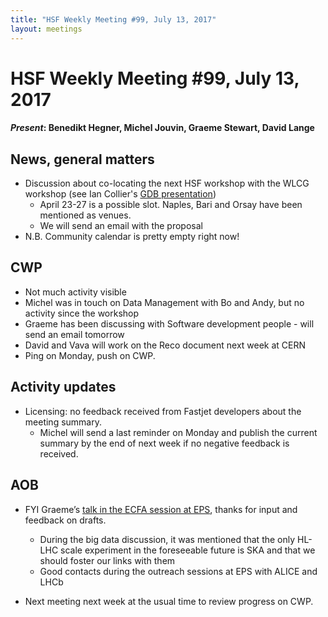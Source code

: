 ```yaml
---
title: "HSF Weekly Meeting #99, July 13, 2017"
layout: meetings
---
```


# HSF Weekly Meeting #99, July 13, 2017

#### _Present_: Benedikt Hegner, Michel Jouvin, Graeme Stewart, David Lange

## News, general matters

- Discussion about co-locating the next HSF workshop with the WLCG workshop (see
  Ian Collier's
  [GDB presentation](https://indico.cern.ch/event/578988/contributions/2646084/attachments/1491953/2319537/GDB-Next-WLCG-Workshop-2017-07-12.pdf))
  - April 23-27 is a possible slot. Naples, Bari and Orsay have been mentioned
    as venues.
  - We will send an email with the proposal
- N.B. Community calendar is pretty empty right now!

## CWP

- Not much activity visible
- Michel was in touch on Data Management with Bo and Andy, but no activity since
  the workshop
- Graeme has been discussing with Software development people - will send an
  email tomorrow
- David and Vava will work on the Reco document next week at CERN
- Ping on Monday, push on CWP.

## Activity updates

- Licensing: no feedback received from Fastjet developers about the meeting
  summary.
  - Michel will send a last reminder on Monday and publish the current summary
    by the end of next week if no negative feedback is received.

## AOB

- FYI Graeme’s
  [talk in the ECFA session at EPS](https://indico.cern.ch/event/466934/contributions/2524830/attachments/1490098/2315783/hep-parallel-v3.pdf),
  thanks for input and feedback on drafts.

  - During the big data discussion, it was mentioned that the only HL-LHC scale
    experiment in the foreseeable future is SKA and that we should foster our
    links with them
  - Good contacts during the outreach sessions at EPS with ALICE and LHCb

- Next meeting next week at the usual time to review progress on CWP.
